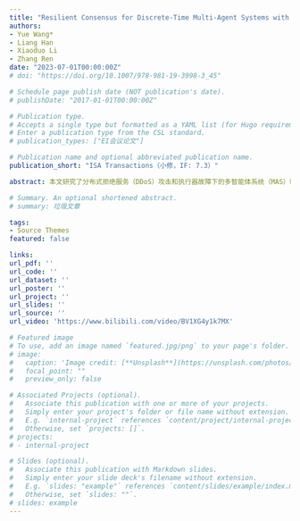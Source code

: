 ```yaml
---
title: "Resilient Consensus for Discrete-Time Multi-Agent Systems with Dynamic Leader and Tolerance to Node Failure"
authors:
- Yue Wang*
- Liang Han
- Xiaoduo Li
- Zhang Ren
date: "2023-07-01T00:00:00Z"
# doi: "https://doi.org/10.1007/978-981-19-3998-3_45"

# Schedule page publish date (NOT publication's date).
# publishDate: "2017-01-01T00:00:00Z"

# Publication type.
# Accepts a single type but formatted as a YAML list (for Hugo requirements).
# Enter a publication type from the CSL standard.
# publication_types: ["EI会议论文"]

# Publication name and optional abbreviated publication name.
publication_short: "ISA Transactions（小修，IF: 7.3）"

abstract: 本文研究了分布式拒绝服务（DDoS）攻击和执行器故障下的多智能体系统（MAS）时变编队跟踪问题。 为了应对网络层和物理层的混合威胁，引入了基于估计器的容错分层控制方案，该算法适用于P2P通信模式。 推导出了以有界误差实现编队跟踪的充分条件，并进一步分析了周期性通信以及持续时间/频率受限攻击的情况。我们首先进行了基于 ROS 和 Gazebo 的对比物理仿真实验。之后，我们搭建了包含DJI Tello四旋翼无人机和自研地面站的实验平台并进行了实物编队实验，证明了算法的有效性及工程可行性。

# Summary. An optional shortened abstract.
# summary: 垃圾文章

tags:
- Source Themes
featured: false

links:
url_pdf: ''
url_code: ''
url_dataset: ''
url_poster: ''
url_project: ''
url_slides: ''
url_source: ''
url_video: 'https://www.bilibili.com/video/BV1XG4y1k7MX'

# Featured image
# To use, add an image named `featured.jpg/png` to your page's folder. 
# image:
#   caption: 'Image credit: [**Unsplash**](https://unsplash.com/photos/s9CC2SKySJM)'
#   focal_point: ""
#   preview_only: false

# Associated Projects (optional).
#   Associate this publication with one or more of your projects.
#   Simply enter your project's folder or file name without extension.
#   E.g. `internal-project` references `content/project/internal-project/index.md`.
#   Otherwise, set `projects: []`.
# projects:
# - internal-project

# Slides (optional).
#   Associate this publication with Markdown slides.
#   Simply enter your slide deck's filename without extension.
#   E.g. `slides: "example"` references `content/slides/example/index.md`.
#   Otherwise, set `slides: ""`.
# slides: example
---
```


<!-- {{% callout note %}}
Create your slides in Markdown - click the *Slides* button to check out the example.
{{% /callout %}}

Add the publication's **full text** or **supplementary notes** here. You can use rich formatting such as including [code, math, and images](https://wowchemy.com/docs/content/writing-markdown-latex/). -->
